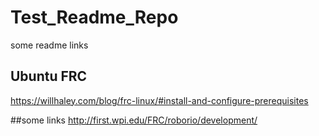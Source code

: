 # Test_Readme_Repo
some readme links 

## Ubuntu FRC
https://willhaley.com/blog/frc-linux/#install-and-configure-prerequisites


##some links
http://first.wpi.edu/FRC/roborio/development/
